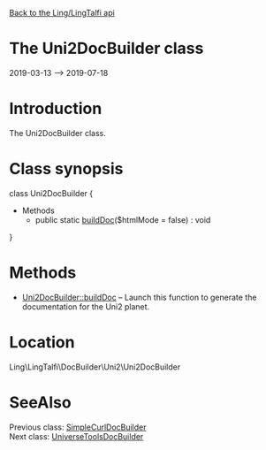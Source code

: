[Back to the Ling/LingTalfi api](https://github.com/lingtalfi/LingTalfi/blob/master/doc/api/Ling/LingTalfi.md)



The Uni2DocBuilder class
================
2019-03-13 --> 2019-07-18






Introduction
============

The Uni2DocBuilder class.



Class synopsis
==============


class <span class="pl-k">Uni2DocBuilder</span>  {

- Methods
    - public static [buildDoc](https://github.com/lingtalfi/LingTalfi/blob/master/doc/api/Ling/LingTalfi/DocBuilder/Uni2/Uni2DocBuilder/buildDoc.md)($htmlMode = false) : void

}






Methods
==============

- [Uni2DocBuilder::buildDoc](https://github.com/lingtalfi/LingTalfi/blob/master/doc/api/Ling/LingTalfi/DocBuilder/Uni2/Uni2DocBuilder/buildDoc.md) &ndash; Launch this function to generate the documentation for the Uni2 planet.





Location
=============
Ling\LingTalfi\DocBuilder\Uni2\Uni2DocBuilder


SeeAlso
==============
Previous class: [SimpleCurlDocBuilder](https://github.com/lingtalfi/LingTalfi/blob/master/doc/api/Ling/LingTalfi/DocBuilder/SimpleCurl/SimpleCurlDocBuilder.md)<br>Next class: [UniverseToolsDocBuilder](https://github.com/lingtalfi/LingTalfi/blob/master/doc/api/Ling/LingTalfi/DocBuilder/UniverseTools/UniverseToolsDocBuilder.md)<br>
